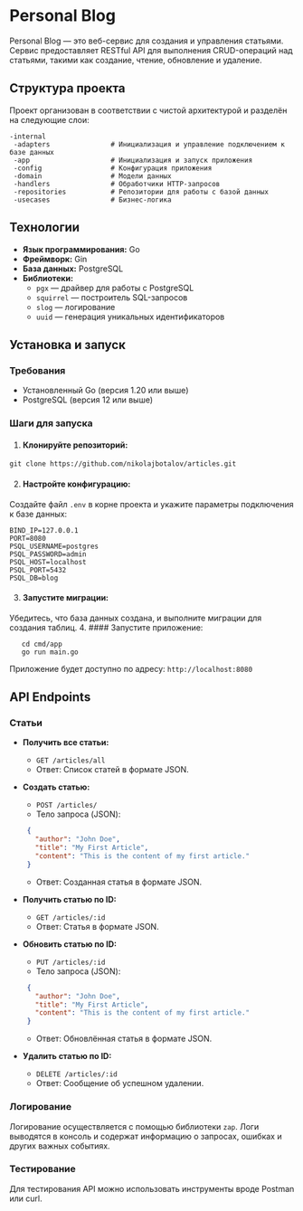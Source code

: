 # Personal Blog
Personal Blog — это веб-сервис для создания и управления статьями. Сервис предоставляет RESTful API для выполнения CRUD-операций над статьями, такими как создание, чтение, обновление и удаление.

## Структура проекта
Проект организован в соответствии с чистой архитектурой и разделён на следующие слои:

```
-internal
 -adapters               # Инициализация и управление подключением к базе данных
 -app                    # Инициализация и запуск приложения 
 -config                 # Конфигурация приложения
 -domain                 # Модели данных
 -handlers               # Обработчики HTTP-запросов
 -repositories           # Репозитории для работы с базой данных
 -usecases               # Бизнес-логика
```

## Технологии
- **Язык программирования:** Go
- **Фреймворк:** Gin
- **База данных:** PostgreSQL
- **Библиотеки:**
  - `pgx` — драйвер для работы с PostgreSQL
  - `squirrel` — построитель SQL-запросов
  - `slog` — логирование
  - `uuid` — генерация уникальных идентификаторов

## Установка и запуск
### Требования
- Установленный Go (версия 1.20 или выше)
- PostgreSQL (версия 12 или выше)

### Шаги для запуска
1. #### Клонируйте репозиторий:
```
git clone https://github.com/nikolajbotalov/articles.git
```

2. #### Настройте конфигурацию:
Создайте файл `.env` в корне проекта и укажите параметры подключения к базе данных:
```env
BIND_IP=127.0.0.1
PORT=8080
PSQL_USERNAME=postgres
PSQL_PASSWORD=admin
PSQL_HOST=localhost
PSQL_PORT=5432
PSQL_DB=blog
```
3. #### Запустите миграции:
Убедитесь, что база данных создана, и выполните миграции для создания таблиц.
4. #### Запустите приложение:
```
   cd cmd/app
   go run main.go
```


Приложение будет доступно по адресу: `http://localhost:8080`

## API Endpoints
### Статьи
- **Получить все статьи:**
  - `GET /articles/all`
  - Ответ: Список статей в формате JSON.

- **Создать статью:**
  - `POST /articles/`
  - Тело запроса (JSON):
  ```json
   {
     "author": "John Doe",
     "title": "My First Article",
     "content": "This is the content of my first article."
   }
  ```
  - Ответ: Созданная статья в формате JSON.

- **Получить статью по ID:**
  - `GET /articles/:id`
  - Ответ: Статья в формате JSON.

- **Обновить статью по ID:**
  - `PUT /articles/:id`
  - Тело запроса (JSON):
  ```json
   {
     "author": "John Doe",
     "title": "My First Article",
     "content": "This is the content of my first article."
   }
  ```
  - Ответ: Обновлённая статья в формате JSON.

- **Удалить статью по ID:**
  - `DELETE /articles/:id`
  - Ответ: Сообщение об успешном удалении.

### Логирование
Логирование осуществляется с помощью библиотеки `zap`. Логи выводятся в консоль и содержат информацию о запросах, ошибках и других важных событиях.

### Тестирование
Для тестирования API можно использовать инструменты вроде Postman или curl.